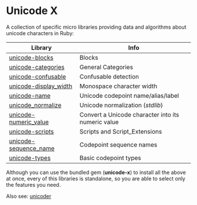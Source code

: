 # Unicode X

A collection of specific micro libraries providing data and algorithms about unicode characters in Ruby:

Library                 | Info
------------------------|-------------------------------------------------
[unicode-blocks](https://github.com/janlelis/unicode-blocks) | Blocks
[unicode-categories](https://github.com/janlelis/unicode-categories) | General Categories
[unicode-confusable](https://github.com/janlelis/unicode-confusable) | Confusable detection
[unicode-display_width](https://github.com/janlelis/unicode-display_width) | Monospace character width
[unicode-name](https://github.com/janlelis/unicode-name) | Unicode codepoint name/alias/label
[unicode_normalize](https://github.com/ruby/ruby/blob/trunk/lib/unicode_normalize.rb) | Unicode normalization (*stdlib*)
[unicode-numeric_value](https://github.com/janlelis/unicode-numeric_value) | Convert a Unicode character into its numeric value
[unicode-scripts](https://github.com/janlelis/unicode-scripts) | Scripts and Script_Extensions
[unicode-sequence_name](https://github.com/janlelis/unicode-scripts) | Codepoint sequence names
[unicode-types](https://github.com/janlelis/unicode-types) | Basic codepoint types

Although you can use the bundled gem (**unicode-x**) to install all the above at once, every of this libraries is standalone, so you are able to select only the features you need.

Also see: [unicoder](https://github.com/janlelis/unicoder)
